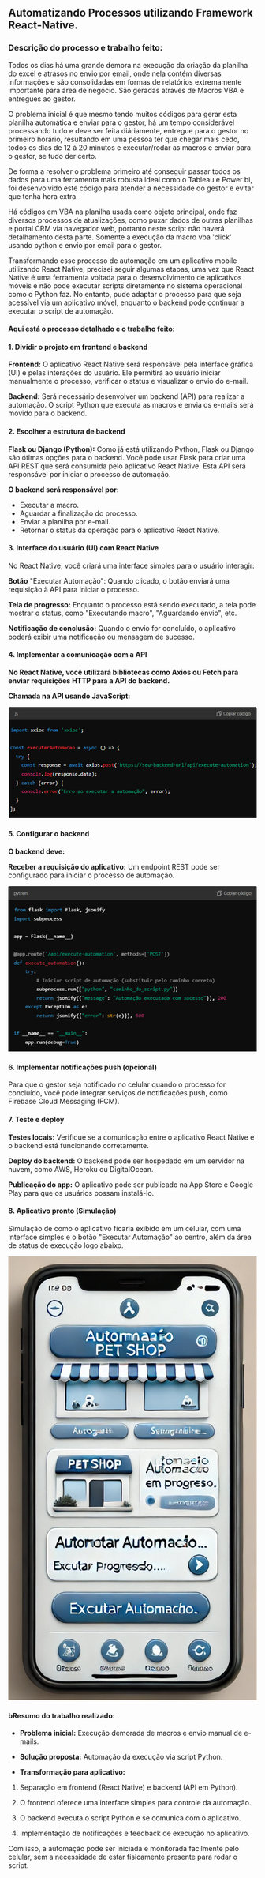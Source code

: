 ## Automatizando Processos utilizando Framework React-Native.

### **Descrição do processo e trabalho feito:**

Todos os dias há uma grande demora na execução da criação da planilha do excel e atrasos no envio por email, onde nela contém diversas informações e são consolidadas em formas de relatórios extremamente importante para área de negócio. São geradas através de Macros VBA e entregues ao gestor.

O problema inicial é que mesmo tendo muitos códigos para gerar esta planilha automática e enviar para o gestor, há um tempo considerável processando tudo e deve ser feita diáriamente, entregue para o gestor no primeiro horário, resultando em uma pessoa ter que chegar mais cedo, todos os dias de 12 á 20 minutos e executar/rodar as macros e enviar para o gestor, se tudo der certo.

De forma a resolver o problema primeiro até conseguir passar todos os dados para uma ferramenta mais robusta ideal como o Tableau e Power bi, foi desenvolvido este código para atender a necessidade do gestor e evitar que tenha hora extra.

Há códigos em VBA na planilha usada como objeto principal, onde faz diversos processos de atualizações, como puxar dados de outras planilhas e portal CRM via navegador web, portanto neste script não haverá detalhamento desta parte. Somente a execução da macro vba 'click' usando python e envio por email para o gestor.

Transformando esse processo de automação em um aplicativo mobile utilizando React Native, precisei seguir algumas etapas, uma vez que React Native é uma ferramenta voltada para o desenvolvimento de aplicativos móveis e não pode executar scripts diretamente no sistema operacional como o Python faz. No entanto, pude adaptar o processo para que seja acessível via um aplicativo móvel, enquanto o backend pode continuar a executar o script de automação.

#### Aqui está o processo detalhado e o trabalho feito: 

#### 1. Dividir o projeto em frontend e backend

**Frontend:** O aplicativo React Native será responsável pela interface gráfica (UI) e pelas interações do usuário. Ele permitirá ao usuário iniciar manualmente o processo, verificar o status e visualizar o envio do e-mail.

**Backend:** Será necessário desenvolver um backend (API) para realizar a automação. O script Python que executa as macros e envia os e-mails será movido para o backend.


#### 2. Escolher a estrutura de backend

**Flask ou Django (Python):** Como já está utilizando Python, Flask ou Django são ótimas opções para o backend. Você pode usar Flask para criar uma API REST que será consumida pelo aplicativo React Native. Esta API será responsável por iniciar o processo de automação.

**O backend será responsável por:**

- Executar a macro.
- Aguardar a finalização do processo.
- Enviar a planilha por e-mail.
- Retornar o status da operação para o aplicativo React Native.


#### 3. Interface do usuário (UI) com React Native

No React Native, você criará uma interface simples para o usuário interagir:

**Botão** "Executar Automação": Quando clicado, o botão enviará uma requisição à API para iniciar o processo.

**Tela de progresso:** Enquanto o processo está sendo executado, a tela pode mostrar o status, como "Executando macro", "Aguardando envio", etc.

**Notificação de conclusão:** Quando o envio for concluído, o aplicativo poderá exibir uma notificação ou mensagem de sucesso.


#### 4. Implementar a comunicação com a API

**No React Native, você utilizará bibliotecas como Axios ou Fetch para enviar requisições HTTP para a API do backend.**

**Chamada na API usando JavaScript:**

![](CodigoJS.png)


#### 5. Configurar o backend

**O backend deve:**

**Receber a requisição do aplicativo:** Um endpoint REST pode ser configurado para iniciar o processo de automação.

![](CodigoPY.png)

#### 6. Implementar notificações push (opcional)

Para que o gestor seja notificado no celular quando o processo for concluído, você pode integrar serviços de notificações push, como Firebase Cloud Messaging (FCM).


#### 7. Teste e deploy

**Testes locais:** Verifique se a comunicação entre o aplicativo React Native e o backend está funcionando corretamente.

**Deploy do backend:** O backend pode ser hospedado em um servidor na nuvem, como AWS, Heroku ou DigitalOcean.

**Publicação do app:** O aplicativo pode ser publicado na App Store e Google Play para que os usuários possam instalá-lo.


#### 8. Aplicativo pronto (Simulação)

Simulação de como o aplicativo ficaria exibido em um celular, com uma interface simples e o botão "Executar Automação" ao centro, além da área de status de execução logo abaixo.

![](Aplicativo.jpg)


#### bResumo do trabalho realizado:

- **Problema inicial:** Execução demorada de macros e envio manual de e-mails.

- **Solução proposta:** Automação da execução via script Python.

- **Transformação para aplicativo:**

1. Separação em frontend (React Native) e backend (API em Python).

2. O frontend oferece uma interface simples para controle da automação.

3. O backend executa o script Python e se comunica com o aplicativo.

2. Implementação de notificações e feedback de execução no aplicativo.

Com isso, a automação pode ser iniciada e monitorada facilmente pelo celular, sem a necessidade de estar fisicamente 
presente para rodar o script.
